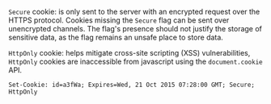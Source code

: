 `Secure` cookie: is only sent to the server with an encrypted request
over the HTTPS protocol. Cookies missing the `Secure` flag can be sent
over unencrypted channels. The flag's presence should not justify
the storage of sensitive data, as the flag remains an unsafe place to
store data.

`HttpOnly` cookie: helps mitigate cross-site scripting (XSS)
vulnerabilities, `HttpOnly` cookies are inaccessible from javascript
using the `document.cookie` API.

```http request
Set-Cookie: id=a3fWa; Expires=Wed, 21 Oct 2015 07:28:00 GMT; Secure; HttpOnly
```
